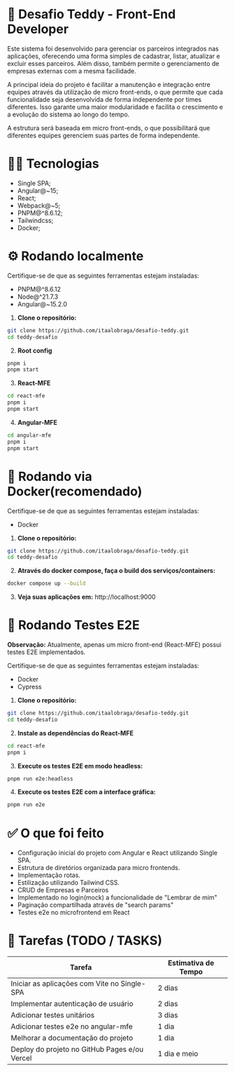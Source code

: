# 🐻 Desafio Teddy - Front-End Developer 
Este sistema foi desenvolvido para gerenciar os parceiros integrados nas aplicações, oferecendo uma forma simples de cadastrar, listar, atualizar e excluir esses parceiros. Além disso, também permite o gerenciamento de empresas externas com a mesma facilidade.

A principal ideia do projeto é facilitar a manutenção e integração entre equipes através da utilização de micro front-ends, o que permite que cada funcionalidade seja desenvolvida de forma independente por times diferentes. Isso garante uma maior modularidade e facilita o crescimento e a evolução do sistema ao longo do tempo.

A estrutura será baseada em micro front-ends, o que possibilitará que diferentes equipes gerenciem suas partes de forma independente. 

# 🧑‍💻 Tecnologias
- Single SPA;
- Angular@~15;
- React;
- Webpack@~5;
- PNPM@^8.6.12;
- Tailwindcss;
- Docker;

# ⚙️ Rodando localmente
Certifique-se de que as seguintes ferramentas estejam instaladas:

- PNPM@^8.6.12
- Node@^21.7.3
- Angular@~15.2.0
  
1. **Clone o repositório:**
```bash
git clone https://github.com/itaalobraga/desafio-teddy.git
cd teddy-desafio
```

2. **Root config**
```bash
pnpm i
pnpm start
```

3. **React-MFE**
```bash
cd react-mfe
pnpm i
pnpm start  
```

4. **Angular-MFE**
```bash
cd angular-mfe
pnpm i
pnpm start
```

# 🐋 Rodando via Docker(recomendado)
Certifique-se de que as seguintes ferramentas estejam instaladas:

- Docker

1. **Clone o repositório:**
```bash
git clone https://github.com/itaalobraga/desafio-teddy.git
cd teddy-desafio
```

2. **Através do docker compose, faça o build dos serviços/containers:**
```bash
docker compose up --build
```

3. **Veja suas aplicações em:**
http://localhost:9000

# 🧪 Rodando Testes E2E

**Observação:** Atualmente, apenas um micro front-end (React-MFE) possui testes E2E implementados.

Certifique-se de que as seguintes ferramentas estejam instaladas:

- Docker
- Cypress

1. **Clone o repositório:**
```bash
git clone https://github.com/itaalobraga/desafio-teddy.git
cd teddy-desafio
```

2. **Instale as dependências do React-MFE**
```bash
cd react-mfe
pnpm i
```

3. **Execute os testes E2E em modo headless:**
```bash
pnpm run e2e:headless
```

4. **Execute os testes E2E com a interface gráfica:**
```bash
pnpm run e2e
```

# ✅ O que foi feito
- Configuração inicial do projeto com Angular e React utilizando Single SPA.
- Estrutura de diretórios organizada para micro frontends.
- Implementação rotas.
- Estilização utilizando Tailwind CSS.
- CRUD de Empresas e Parceiros
- Implementado no login(mock) a funcionalidade de "Lembrar de mim"
- Paginação compartilhada através de "search params"
- Testes e2e no microfrontend em React

# 📝 Tarefas (TODO / TASKS)
| Tarefa                                             | Estimativa de Tempo |
|----------------------------------------------------|---------------------|
| Iniciar as aplicações com Vite no Single-SPA       | 2 dias              |
| Implementar autenticação de usuário                | 2 dias              |
| Adicionar testes unitários                         | 3 dias              |
| Adicionar testes e2e no angular-mfe                | 1 dia               |
| Melhorar a documentação do projeto                 | 1 dia               |
| Deploy do projeto no GitHub Pages e/ou Vercel      | 1 dia e meio        |
